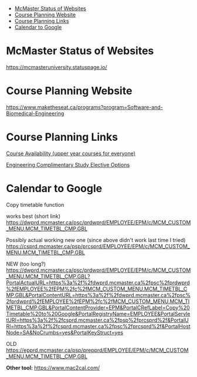 - [McMaster Status of Websites](#mcmaster-status-of-websites)
- [Course Planning Website](#course-planning-website)
- [Course Planning Links](#course-planning-links)
- [Calendar to Google](#calendar-to-google)


# McMaster Status of Websites 

https://mcmasteruniversity.statuspage.io/

# Course Planning Website
https://www.maketheseat.ca/programs?program=Software-and-Biomedical-Engineering

# Course Planning Links

[Course Availability (upper year courses for everyone)](https://academiccalendars.romcmaster.ca/preview_program.php?catoid=58&poid=29905)

[Engineering Complimentary Study Elective Options](https://www.eng.mcmaster.ca/engineering-complementary-studies-elective-courses/)

# Calendar to Google
Copy timetable function

works best (short link)
https://dwprd.mcmaster.ca/psc/prdwprd/EMPLOYEE/EPM/c/MCM_CUSTOM_MENU.MCM_TIMETBL_CMP.GBL

Possibly actual working new one (since above didn't work last time I tried)
https://csprd.mcmaster.ca/psp/prcsprd/EMPLOYEE/EPM/c/MCM_CUSTOM_MENU.MCM_TIMETBL_CMP.GBL
 
NEW (too long?)
https://dwprd.mcmaster.ca/psc/prdwprd/EMPLOYEE/EPM/c/MCM_CUSTOM_MENU.MCM_TIMETBL_CMP.GBL?PortalActualURL=https%3a%2f%2fdwprd.mcmaster.ca%2fpsc%2fprdwprd%2fEMPLOYEE%2fEPM%2fc%2fMCM_CUSTOM_MENU.MCM_TIMETBL_CMP.GBL&PortalContentURL=https%3a%2f%2fdwprd.mcmaster.ca%2fpsc%2fprdwprd%2fEMPLOYEE%2fEPM%2fc%2fMCM_CUSTOM_MENU.MCM_TIMETBL_CMP.GBL&PortalContentProvider=EPM&PortalCRefLabel=Copy%20Timetable%20to%20Google&PortalRegistryName=EMPLOYEE&PortalServletURI=https%3a%2f%2fcsprd.mcmaster.ca%2fpsp%2fprcsprd%2f&PortalURI=https%3a%2f%2fcsprd.mcmaster.ca%2fpsc%2fprcsprd%2f&PortalHostNode=SA&NoCrumbs=yes&PortalKeyStruct=yes

OLD
https://epprd.mcmaster.ca/psp/prepprd/EMPLOYEE/EPM/c/MCM_CUSTOM_MENU.MCM_TIMETBL_CMP.GBL

**Other tool:** https://www.mac2cal.com/